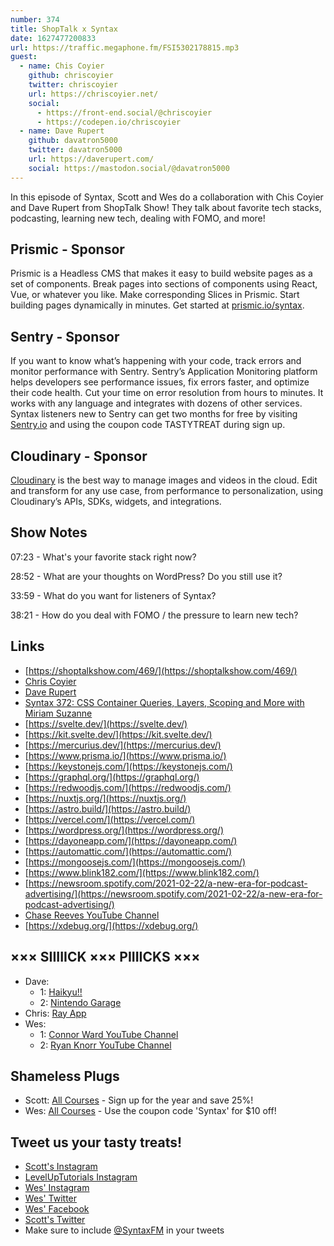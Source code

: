 ```yaml
---
number: 374
title: ShopTalk x Syntax
date: 1627477200833
url: https://traffic.megaphone.fm/FSI5302178815.mp3
guest:
  - name: Chis Coyier
    github: chriscoyier
    twitter: chriscoyier
    url: https://chriscoyier.net/
    social:
      - https://front-end.social/@chriscoyier
      - https://codepen.io/chriscoyier
  - name: Dave Rupert
    github: davatron5000
    twitter: davatron5000
    url: https://daverupert.com/
    social: https://mastodon.social/@davatron5000
---
```


In this episode of Syntax, Scott and Wes do a collaboration with Chis Coyier and Dave Rupert from ShopTalk Show! They talk about favorite tech stacks, podcasting, learning new tech, dealing with FOMO, and more!

## Prismic - Sponsor
Prismic is a Headless CMS that makes it easy to build website pages as a set of components. Break pages into sections of components using React, Vue, or whatever you like. Make corresponding Slices in Prismic. Start building pages dynamically in minutes. Get started at [prismic.io/syntax](https://prismic.io/syntax).

## Sentry - Sponsor
If you want to know what’s happening with your code, track errors and monitor performance with Sentry. Sentry’s Application Monitoring platform helps developers see performance issues, fix errors faster, and optimize their code health. Cut your time on error resolution from hours to minutes. It works with any language and integrates with dozens of other services. Syntax listeners new to Sentry can get two months for  free by visiting [Sentry.io](https://sentry.io) and using the coupon code TASTYTREAT during sign up.

## Cloudinary - Sponsor
[Cloudinary](https://cloudinary.com/?utm_source=Syntax.fm&utm_medium=Podcast&utm_content=Cloudinary_Syntax_podcast) is the best way to manage images and videos in the cloud. Edit and transform for any use case, from performance to personalization, using Cloudinary’s APIs, SDKs, widgets, and integrations.

## Show Notes
07:23 - What's your favorite stack right now?

28:52 - What are your thoughts on WordPress? Do you still use it?

33:59 - What do you want for listeners of Syntax?

38:21 - How do you deal with FOMO / the pressure to learn new tech?

## Links
* [https://shoptalkshow.com/469/](https://shoptalkshow.com/469/)
* [Chris Coyier](https://chriscoyier.net/)
* [Dave Rupert](https://daverupert.com/)
* [Syntax 372: CSS Container Queries, Layers, Scoping and More with Miriam Suzanne](https://syntax.fm/show/362/css-container-queries-layers-scoping-and-more-with-miriam-suzanne)
* [https://svelte.dev/](https://svelte.dev/)
* [https://kit.svelte.dev/](https://kit.svelte.dev/)
* [https://mercurius.dev/](https://mercurius.dev/)
* [https://www.prisma.io/](https://www.prisma.io/)
* [https://keystonejs.com/](https://keystonejs.com/)
* [https://graphql.org/](https://graphql.org/)
* [https://redwoodjs.com/](https://redwoodjs.com/)
* [https://nuxtjs.org/](https://nuxtjs.org/)
* [https://astro.build/](https://astro.build/)
* [https://vercel.com/](https://vercel.com/)
* [https://wordpress.org/](https://wordpress.org/)
* [https://dayoneapp.com/](https://dayoneapp.com/)
* [https://automattic.com/](https://automattic.com/)
* [https://mongoosejs.com/](https://mongoosejs.com/)
* [https://www.blink182.com/](https://www.blink182.com/)
* [https://newsroom.spotify.com/2021-02-22/a-new-era-for-podcast-advertising/](https://newsroom.spotify.com/2021-02-22/a-new-era-for-podcast-advertising/)
* [Chase Reeves YouTube Channel](https://www.youtube.com/user/chasereeves)
* [https://xdebug.org/](https://xdebug.org/)

## ××× SIIIIICK ××× PIIIICKS ×××
* Dave:
  * 1: [Haikyu!!](https://www.netflix.com/title/80090673)
  * 2: [Nintendo Garage](https://www.nintendo.com/games/detail/game-builder-garage-switch/)
* Chris: [Ray App](https://myray.app/)
* Wes:
  * 1: [Connor Ward YouTube Channel](https://www.youtube.com/channel/UCTx85W5xtrr0gu4hmqw7VbQ)
  * 2: [Ryan Knorr YouTube Channel](https://www.youtube.com/channel/UCGmz1qSJjvBPluouoOj1Qkg)

## Shameless Plugs
* Scott: [All Courses](https://www.leveluptutorials.com/pro) - Sign up for the year and save 25%!
* Wes: [All Courses](https://wesbos.com/courses/) - Use the coupon code 'Syntax' for $10 off!

## Tweet us your tasty treats!
* [Scott's Instagram](https://www.instagram.com/stolinski/)
* [LevelUpTutorials Instagram](https://www.instagram.com/LevelUpTutorials/)
* [Wes' Instagram](https://www.instagram.com/wesbos/)
* [Wes' Twitter](https://twitter.com/wesbos)
* [Wes' Facebook](https://www.facebook.com/wesbos.developer)
* [Scott's Twitter](https://twitter.com/stolinski)
* Make sure to include [@SyntaxFM](https://twitter.com/SyntaxFM) in your tweets

